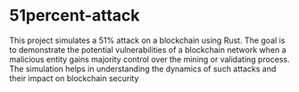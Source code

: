 # 51percent-attack
This project simulates a 51% attack on a blockchain using Rust. The goal is to demonstrate the potential vulnerabilities of a blockchain network when a malicious entity gains majority control over the mining or validating process. The simulation helps in understanding the dynamics of such attacks and their impact on blockchain security
